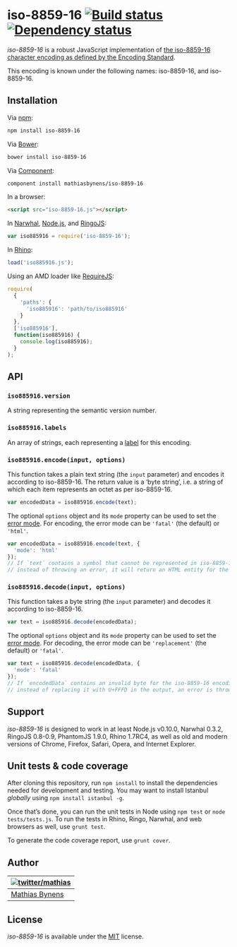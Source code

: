# iso-8859-16 [![Build status](https://travis-ci.org/mathiasbynens/iso-8859-16.svg?branch=master)](https://travis-ci.org/mathiasbynens/iso-8859-16) [![Dependency status](https://gemnasium.com/mathiasbynens/iso-8859-16.svg)](https://gemnasium.com/mathiasbynens/iso-8859-16)

_iso-8859-16_ is a robust JavaScript implementation of [the iso-8859-16 character encoding as defined by the Encoding Standard](http://encoding.spec.whatwg.org/#iso-8859-16).

This encoding is known under the following names: iso-8859-16, and iso-8859-16.

## Installation

Via [npm](http://npmjs.org/):

```bash
npm install iso-8859-16
```

Via [Bower](http://bower.io/):

```bash
bower install iso-8859-16
```

Via [Component](https://github.com/component/component):

```bash
component install mathiasbynens/iso-8859-16
```

In a browser:

```html
<script src="iso-8859-16.js"></script>
```

In [Narwhal](http://narwhaljs.org/), [Node.js](http://nodejs.org/), and [RingoJS](http://ringojs.org/):

```js
var iso885916 = require('iso-8859-16');
```

In [Rhino](http://www.mozilla.org/rhino/):

```js
load('iso885916.js');
```

Using an AMD loader like [RequireJS](http://requirejs.org/):

```js
require(
  {
    'paths': {
      'iso885916': 'path/to/iso885916'
    }
  },
  ['iso885916'],
  function(iso885916) {
    console.log(iso885916);
  }
);
```

## API

### `iso885916.version`

A string representing the semantic version number.

### `iso885916.labels`

An array of strings, each representing a [label](http://encoding.spec.whatwg.org/#label) for this encoding.

### `iso885916.encode(input, options)`

This function takes a plain text string (the `input` parameter) and encodes it according to iso-8859-16. The return value is a ‘byte string’, i.e. a string of which each item represents an octet as per iso-8859-16.

```js
var encodedData = iso885916.encode(text);
```

The optional `options` object and its `mode` property can be used to set the [error mode](http://encoding.spec.whatwg.org/#error-mode). For encoding, the error mode can be `'fatal'` (the default) or `'html'`.

```js
var encodedData = iso885916.encode(text, {
  'mode': 'html'
});
// If `text` contains a symbol that cannot be represented in iso-8859-16,
// instead of throwing an error, it will return an HTML entity for the symbol.
```

### `iso885916.decode(input, options)`

This function takes a byte string (the `input` parameter) and decodes it according to iso-8859-16.

```js
var text = iso885916.decode(encodedData);
```

The optional `options` object and its `mode` property can be used to set the [error mode](http://encoding.spec.whatwg.org/#error-mode). For decoding, the error mode can be `'replacement'` (the default) or `'fatal'`.

```js
var text = iso885916.decode(encodedData, {
  'mode': 'fatal'
});
// If `encodedData` contains an invalid byte for the iso-8859-16 encoding,
// instead of replacing it with U+FFFD in the output, an error is thrown.
```

## Support

_iso-8859-16_ is designed to work in at least Node.js v0.10.0, Narwhal 0.3.2, RingoJS 0.8-0.9, PhantomJS 1.9.0, Rhino 1.7RC4, as well as old and modern versions of Chrome, Firefox, Safari, Opera, and Internet Explorer.

## Unit tests & code coverage

After cloning this repository, run `npm install` to install the dependencies needed for development and testing. You may want to install Istanbul _globally_ using `npm install istanbul -g`.

Once that’s done, you can run the unit tests in Node using `npm test` or `node tests/tests.js`. To run the tests in Rhino, Ringo, Narwhal, and web browsers as well, use `grunt test`.

To generate the code coverage report, use `grunt cover`.

## Author

| [![twitter/mathias](https://gravatar.com/avatar/24e08a9ea84deb17ae121074d0f17125?s=70)](https://twitter.com/mathias "Follow @mathias on Twitter") |
|---|
| [Mathias Bynens](http://mathiasbynens.be/) |

## License

_iso-8859-16_ is available under the [MIT](http://mths.be/mit) license.
